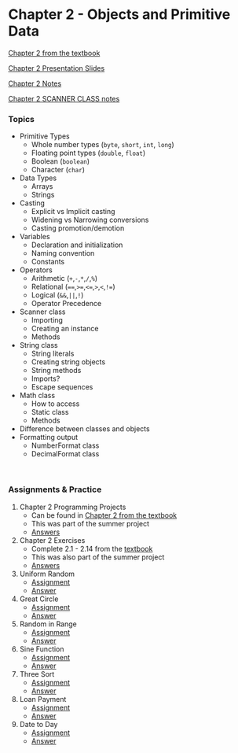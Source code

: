 # Chapter 2 - Objects and Primitive Data

[Chapter 2 from the textbook](./JSS_ch2.pdf)

[Chapter 2 Presentation Slides](./JSS_ch2_ppt.pdf)

[Chapter 2 Notes](./APCSA_ch2_notes.pdf)

[Chapter 2 SCANNER CLASS notes](./APCSA_scanner_notes.pdf)

### Topics

- Primitive Types
    - Whole number types (```byte```, ```short```, ```int```, ```long```)
    - Floating point types (```double```, ```float```)
    - Boolean (```boolean```)
    - Character (```char```)
- Data Types
    - Arrays
    - Strings
- Casting
    - Explicit vs Implicit casting
    - Widening vs Narrowing conversions
    - Casting promotion/demotion
- Variables 
    - Declaration and initialization
    - Naming convention
    - Constants
- Operators
    - Arithmetic (```+```,```-```,```*```,```/```,```%```)
    - Relational (```==```,```>=```,```<=```,```>```,```<```,```!=```)
    - Logical (```&&```,```||```,```!```)
    - Operator Precedence
- Scanner class
    - Importing
    - Creating an instance
    - Methods
- String class
    - String literals
    - Creating string objects
    - String methods
    - Imports?
    - Escape sequences
- Math class
    - How to access
    - Static class
    - Methods
- Difference between classes and objects
- Formatting output
    - NumberFormat class
    - DecimalFormat class

<br>

### Assignments & Practice

1. Chapter 2 Programming Projects
    - Can be found in [Chapter 2 from the textbook](./JSS_ch2.pdf)
    - This was part of the summer project
    - [Answers](../../SummerProject/src/pt4_jssCh2/)
2. Chapter 2 Exercises
    - Complete 2.1 - 2.14 from the [textbook](./JSS_ch2.pdf)
    - This was also part of the summer project
    - [Answers](./Ch2_Answers/APCSA_SummerProjPt4_Exercises.pdf)
3. Uniform Random
    - [Assignment](./Ch2_Assignments/UniformRandom.jpg)
    - [Answer](./Ch2_Answers/src/ch2/UniformRandom.java)
4. Great Circle
    - [Assignment](./Ch2_Assignments/GreatCircle.jpg)
    - [Answer](./Ch2_Answers/src/ch2/GreatCircle.java)
5. Random in Range
    - [Assignment](./Ch2_Assignments/RandomInRange.jpg)
    - [Answer](./Ch2_Answers/src/ch2/RandomAB.java)
6. Sine Function
    - [Assignment](./Ch2_Assignments/SineFunction.jpg)
    - [Answer](./Ch2_Answers/src/ch2/SineFunction.java)
7. Three Sort
    - [Assignment](./Ch2_Assignments/ThreeSort.jpg)
    - [Answer](./Ch2_Answers/src/ch2/ThreeSort.java)
8. Loan Payment
    - [Assignment](./Ch2_Assignments/LoanPayment.jpg)
    - [Answer](./Ch2_Answers/src/ch2/LoanPayment.java)
9. Date to Day
    - [Assignment](./Ch2_Assignments/DateToDay.pdf)
    - [Answer](./Ch2_Answers/src/ch2/DateToDay.java)